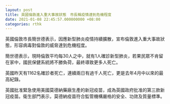 ```yaml
---
layout: post
title: 英國倫敦進入重大事故狀態　市長稱疫情達到危機程度
date: 2021-01-08 22:45:57.000000000 +08:00
categories: rthk
---
```


英國倫敦市長簡世德表示，因應新型肺炎疫情持續擴散，宣布倫敦進入重大事故狀態，形容病毒對倫敦的威脅達到危機程度。

簡世德表示，現時倫敦平均每30人之中，就有1人確診新型肺炎，若果民眾不肯留在家中，國民保健系統將不勝負荷，最終導致更多人死亡。

英國昨天有1162名確診者死亡，連續兩日有過千人死亡，更是去年4月中以來的最高紀錄。

英國批准緊急使用美國莫德納藥廠生產的新冠疫苗，成為英國政府批准的第三款新冠疫苗。衛生部門表示，莫德納疫苗符合監管機構嚴格的安全、功效及質量標準。
